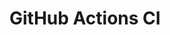 # GitHub Actions CI



















































































































































































































































































































































































































































































































































































































































































































































































































































































































































































































































































































































































































































































































































































































































































































































































































































































































































































































































































































































































































































